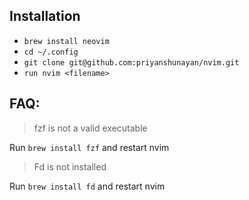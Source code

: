 ## Installation
- `brew install neovim`
- `cd ~/.config`
- `git clone git@github.com:priyanshunayan/nvim.git`
- `run nvim <filename>`

## FAQ:
> fzf is not a valid executable

Run `brew install fzf` and restart nvim

> Fd is not installed

Run `brew install fd` and restart nvim
